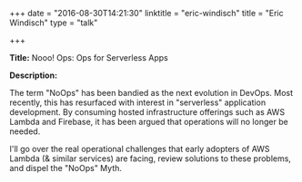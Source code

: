 +++
date = "2016-08-30T14:21:30"
linktitle = "eric-windisch"
title = "Eric Windisch"
type = "talk"

+++

<div class="span-15  ">
  <div class="span-15  last ">
  <p><strong>Title:</strong>
Nooo! Ops: Ops for Serverless Apps
</p>

<p><strong>Description:</strong></p>

<p>
The term "NoOps" has been bandied as the next evolution in DevOps. Most recently, this has resurfaced with interest in "serverless" application development. By consuming hosted infrastructure offerings such as AWS Lambda and Firebase, it has been argued that operations will no longer be needed.

I'll go over the real operational challenges that early adopters of AWS Lambda (& similar services) are facing, review solutions to these problems, and dispel the "NoOps" Myth.
</p>
<p>

  </div>
</div>


